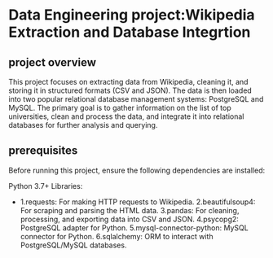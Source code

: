 # Data Engineering project:Wikipedia Extraction and Database Integrtion

## project overview
This project focuses on extracting data from Wikipedia, cleaning it, and storing it in structured formats (CSV and JSON). The data is then loaded into two popular relational database management systems: PostgreSQL and MySQL. The primary goal is to gather information on the list of top universities, clean and process the data, and integrate it into relational databases for further analysis and querying.

## prerequisites
Before running this project, ensure the following dependencies are installed:

Python 3.7+
Libraries:
- 1.requests: For making HTTP requests to Wikipedia.
2.beautifulsoup4: For scraping and parsing the HTML data.
3.pandas: For cleaning, processing, and exporting data into CSV and JSON.
4.psycopg2: PostgreSQL adapter for Python.
5.mysql-connector-python: MySQL connector for Python.
6.sqlalchemy: ORM to interact with PostgreSQL/MySQL databases.


